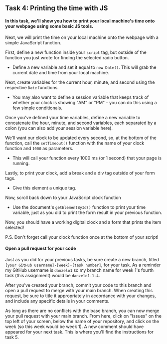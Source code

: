 ## Task 4: Printing the time with JS

#### In this task, we'll show you how to print your local machine's time onto your webpage using some basic JS tools.

Next, we will print the time on your local machine onto the webpage with a simple JavaScript function.

First, define a new function inside your `script` tag, but outside of the function you just wrote for finding the selected radio button.  

- Define a new variable and set it equal to `new Date()`.  This will grab the current date and time from your local machine.

Next, create variables for the current hour, minute, and second using the respective `Date` functions.  

- You may also want to define a session variable that keeps track of whether your clock is showing "AM" or "PM" - you can do this using a few simple conditionals.

Once you've defined your time variables, define a new variable to concatenate the hour, minute, and second variables, each separated by a colon (you can also add your session variable here).

We'll want our clock to be updated every second, so, at the bottom of the function, call the `setTimeout()` function with the name of your clock function and `1000` as parameters.  

- This will call your function every 1000 ms (or 1 second) that your page is running.

Lastly, to print your clock, add a break and a div tag outside of your form tags.  

- Give this element a unique tag.  

Now, scroll back down to your JavaScript clock function 

- Use the document's `getElementById()` function to print your time variable, just as you did to print the form result in your previous function.

Now, you should have a working digital clock and a form that prints the item selected!

P.S. Don't forget call your clock function once at the bottom of your script!

#### Open a pull request for your code

Just as you did for your previous tasks, be sure create a new branch, titled `[your GitHub username]-[week]-[task number]`, for your task.  As a reminder my GitHub username is `danzelo1` so my branch name for week 1's fourth task (this assignment) would be `danzelo1-1-4`.

After you've created your branch, commit your code to this branch and open a pull request to merge with your main branch.  When creating this request, be sure to title it appropriately in accordance with your changes, and include any specific details in your comments.

As long as there are no conflicts with the base branch, you can now merge your pull request with your main branch. From here, click on "Issues" on the top left of your screen, below the name of your repository, and click on the week (so this week would be week 1). A new comment should have appeared for your next task. This is where you'll find the instructions for task 5.